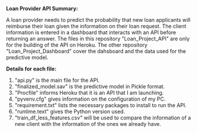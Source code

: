**Loan Provider API Summary:**

A loan provider needs to predict the probability that new loan applicants will reimburse their loan given the information on their loan request. The client information is entered in a dashboard that interacts with an API before returning an answer. The files in this repository "Loan_Project_API" are only for the building of the API on Heroku. The other repository "Loan_Project_Dashboard" cover the dahsboard and the data used for the predictive model.

**Details for each file:**

1) "api.py" is the main file for the API.
2) "finalized_model.sav" is the predictive model in Pickle format.
3) "Procfile" informs Heroku that it is an API that I am launching.
4) "pyvenv.cfg" gives information on the configuration of my PC.
5) "requirement.txt" lists the necessary packages to install to run the API.
6) "runtime.text" gives the Python version used.
7) "train_df_less_features.csv" will be used to compare the information of a new client with the information of the ones we already have. 

